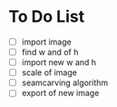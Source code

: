 To Do List
==========

- [ ] import image
- [ ] find w and of h
- [ ] import new w and h
- [ ] scale of image
- [ ] seamcarving algorithm
- [ ] export of new image
